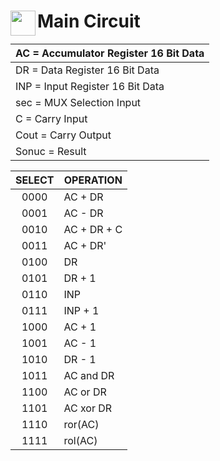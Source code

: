 <img align="left" src="https://raw.githubusercontent.com/SublimeText/AFileIcon/74e3c8ec7141814eba04aec95a85a8af938a4c61/icons/multi/file_type_vhdl%403x.png" width="40px" height="40px"/>Main Circuit
====
|  AC = Accumulator Register 16 Bit Data |
|---|
|  DR = Data Register 16 Bit Data |
|  INP = Input Register 16 Bit Data |
|  sec = MUX Selection Input |
|  C = Carry Input|
|  Cout = Carry Output|
|  Sonuc = Result|

| SELECT | OPERATION |
|--|--|
| <center> 0000 </center> | AC + DR|
| <center> 0001 </center> | AC - DR|
| <center> 0010 </center> | AC + DR + C|
| <center> 0011 </center> | AC + DR'|
| <center> 0100 </center> | DR|
| <center> 0101 </center> | DR + 1|
| <center> 0110 </center> | INP|
| <center> 0111 </center> | INP + 1|
| <center> 1000 </center> | AC + 1|
| <center> 1001 </center> | AC - 1|
| <center> 1010 </center> | DR - 1|
| <center> 1011 </center> | AC and DR|
| <center> 1100 </center> | AC or DR|
| <center> 1101 </center> | AC xor DR|
| <center> 1110 </center> | ror(AC)|
| <center> 1111 </center> | rol(AC)|
